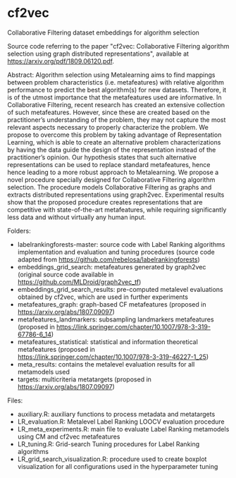 # cf2vec
Collaborative Filtering dataset embeddings for algorithm selection


Source code referring to the paper "cf2vec: Collaborative Filtering algorithm selection using graph distributed representations", available at https://arxiv.org/pdf/1809.06120.pdf.

Abstract:
Algorithm selection using Metalearning aims to find mappings between problem characteristics (i.e. metafeatures) with relative algorithm performance to predict the best algorithm(s) for new datasets. Therefore, it is of the utmost importance that the metafeatures used are informative. In Collaborative Filtering, recent research has created an extensive collection of such metafeatures. However, since these are created based on the practitioner’s understanding of the problem, they may not capture the most relevant aspects necessary to properly characterize the problem. We propose to overcome this problem by taking advantage of Representation Learning, which is able to create an alternative problem characterizations by having the data guide the design of the representation instead of the practitioner’s opinion. Our hypothesis states that such alternative representations can be used to replace standard metafeatures, hence hence leading to a more robust approach to Metalearning. We propose a novel procedure specially designed for Collaborative Filtering algorithm selection. The procedure models Collaborative Filtering as graphs and extracts distributed representations using graph2vec. Experimental results show that the proposed procedure creates representations that are competitive with state-of-the-art metafeatures, while requiring significantly less data and without virtually any human input.


Folders:
- labelrankingforests-master: source code with Label Ranking algorithms implementation and evaluation and tuning procedures (source code adapted from https://github.com/rebelosa/labelrankingforests)
- embeddings_grid_search: metafeatures generated by graph2vec (original source code available in https://github.com/MLDroid/graph2vec_tf)
- embeddings_grid_search_results: pre-computed metalevel evaluations obtained by cf2vec, which are used in further experiments
- metafeatures_graph: graph-based CF metafeatures (proposed in https://arxiv.org/abs/1807.09097)
- metafeatures_landmarkers: subsampling landmarkers metafeatures (proposed in https://link.springer.com/chapter/10.1007/978-3-319-67786-6_14)
- metafeatures_statistical: statistical and information theoretical metafeatures (proposed in https://link.springer.com/chapter/10.1007/978-3-319-46227-1_25)
- meta_results: contains the metalevel evaluation results for all metamodels used
- targets: multicriteria metatargets (proposed in https://arxiv.org/abs/1807.09097)

Files:
- auxiliary.R: auxiliary functions to process metadata and metatargets
- LR_evaluation.R: Metalevel Label Ranking LOOCV evaluation procedure
- LR_meta_experiments.R: main file to evaluate Label Ranking metamodels using CM and cf2vec metafeatures
- LR_tuning.R: Grid-search Tuning procedures for Label Ranking algorithms
- LR_grid_search_visualization.R: procedure used to create boxplot visualization for all configurations used in the hyperparameter tuning

